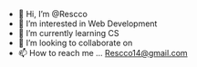 - 👋 Hi, I’m @Rescco
- 👀 I’m interested in Web Development
- 🌱 I’m currently learning CS 
- 💞️ I’m looking to collaborate on 
- 📫 How to reach me ... Rescco14@gmail.com

<!---
Rescco/Rescco is a ✨ special ✨ repository because its `README.md` (this file) appears on your GitHub profile.
You can click the Preview link to take a look at your changes.
--->
